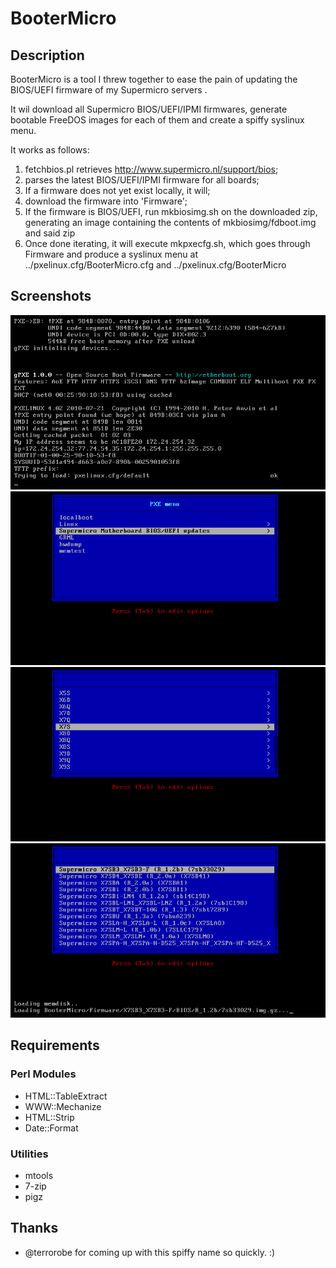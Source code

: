 # BooterMicro

## Description

BooterMicro is a tool I threw together to ease the pain of updating the BIOS/UEFI firmware of my Supermicro servers
.

It wil download all Supermicro BIOS/UEFI/IPMI firmwares, generate bootable FreeDOS images for each of them and create a spiffy syslinux menu.

It works as follows:

1. fetchbios.pl retrieves http://www.supermicro.nl/support/bios;
2. parses the latest BIOS/UEFI/IPMI firmware for all boards;
3. If a firmware does not yet exist locally, it will;
4. download the firmware into 'Firmware';
5. If the firmware is BIOS/UEFI, run mkbiosimg.sh on the downloaded zip,
   generating an image containing the contents of mkbiosimg/fdboot.img and said zip
6. Once done iterating, it will execute mkpxecfg.sh, which goes through Firmware and produce a syslinux menu at ../pxelinux.cfg/BooterMicro.cfg and ../pxelinux.cfg/BooterMicro

## Screenshots

![Screenshot 1](/img/bootermicro1.png)
![Screenshot 2](/img/bootermicro2.png)
![Screenshot 3](/img/bootermicro3.png)
![Screenshot 4](/img/bootermicro4.png)

## Requirements

### Perl Modules

- HTML::TableExtract
- WWW::Mechanize
- HTML::Strip
- Date::Format

### Utilities

- mtools
- 7-zip
- pigz

## Thanks

- @terrorobe for coming up with this spiffy name so quickly. :)
